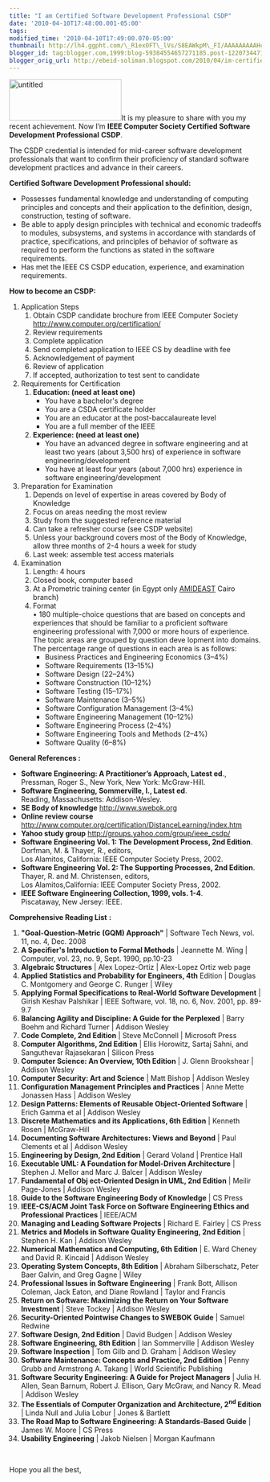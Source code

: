 ```yaml
--- 
title: "I am Certified Software Development Professional CSDP" 
date: '2010-04-10T17:48:00.001-05:00' 
tags: 
modified_time: '2010-04-10T17:49:00.070-05:00' 
thumbnail: http://lh4.ggpht.com/\_R1exOFT\_lVs/S8EAWkpM\_FI/AAAAAAAAAHc/kmQxTSKV3uw/s72-c/untitled\_thumb%5B1%5D.png?imgmax=800
blogger_id: tag:blogger.com,1999:blog-59384554657271185.post-1220734471215358176
blogger_orig_url: http://ebeid-soliman.blogspot.com/2010/04/im-certified-software-development.html
---
```


<img src="http://lh4.ggpht.com/_R1exOFT_lVs/S8EAWkpM_FI/AAAAAAAAAHc/kmQxTSKV3uw/untitled_thumb%5B1%5D.png?imgmax=800" title="untitled" width="224" height="82" alt="untitled" />It
is my pleasure to share with you my recent achievement. Now I’m **IEEE
Computer Society Certified Software Development Professional** **CSDP**.

The CSDP credential is intended for mid-career software development
professionals that want to confirm their proficiency of standard
software development practices and advance in their careers.

<span class="underline"></span>

**<span class="underline">Certified Software Development Professional
should</span>:**

-   Possesses fundamental knowledge and understanding of computing
    principles and concepts and their application to the definition,
    design, construction, testing of software.
-   Be able to apply design principles with technical and economic
    tradeoffs to modules, subsystems, and systems in accordance with
    standards of practice, specifications, and principles of behavior of
    software as required to perform the functions as stated in the
    software requirements.
-   Has met the IEEE CS CSDP education, experience, and examination
    requirements.

**<span class="underline">How to become an CSDP</span>:**

1.  Application Steps
    1.  Obtain CSDP candidate brochure from IEEE Computer Society
        <http://www.computer.org/certification/>
    2.  Review requirements
    3.  Complete application
    4.  Send completed application to IEEE CS by deadline with fee
    5.  Acknowledgement of payment
    6.  Review of application
    7.  If accepted, authorization to test sent to candidate
2.  Requirements for Certification
    1.  **Education: (need at least one)**
        -   You have a bachelor's degree
        -   You are a CSDA certificate holder
        -   You are an educator at the post-baccalaureate level
        -   You are a full member of the IEEE
    2.  **Experience: (need at least one)**
        -   You have an advanced degree in software engineering and at
            least two years (about 3,500 hrs) of experience in software
            engineering/development
        -   You have at least four years (about 7,000 hrs) experience in
            software engineering/development
3.  Preparation for Examination
    1.  Depends on level of expertise in areas covered by Body of
        Knowledge
    2.  Focus on areas needing the most review
    3.  Study from the suggested reference material
    4.  Can take a refresher course (see CSDP website)
    5.  Unless your background covers most of the Body of Knowledge,
        allow three months of 2-4 hours a week for study
    6.  Last week: assemble test access materials
4.  Examination
    1.  Length: 4 hours
    2.  Closed book, computer based
    3.  At a Prometric training center (in Egypt only
        [AMIDEAST](http://www.amideast.org/offices/egypt/cairo/default.htm)
        Cairo branch)
    4.  Format  
        • 180 multiple-choice questions that are based on concepts and
        experiences that should be familiar to a proficient software
        engineering professional with 7,000 or more hours of experience.
        The topic areas are grouped by question deve lopment into
        domains. The percentage range of questions in each area is as
        follows:
        -   Business Practices and Engineering Economics (3–4%)
        -   Software Requirements (13–15%)
        -   Software Design (22–24%)
        -   Software Construction (10–12%)
        -   Software Testing (15–17%)
        -   Software Maintenance (3–5%)
        -   Software Configuration Management (3–4%)
        -   Software Engineering Management (10–12%)
        -   Software Engineering Process (2–4%)
        -   Software Engineering Tools and Methods (2–4%)
        -   Software Quality (6–8%)

**<span class="underline">General References</span> :**

-   **Software Engineering: A Practitioner’s Approach, Latest ed**.,  
    Pressman, Roger S., New York, New York: McGraw-Hill.
-   **Software Engineering, Sommerville, I., Latest ed**.  
    Reading, Massachusetts: Addison-Wesley.
-   **SE Body of knowledge** <http://www.swebok.org>
-   **Online review course**
    <http://www.computer.org/certification/DistanceLearning/index.htm> 
-   **Yahoo study group** <http://groups.yahoo.com/group/ieee_csdp/>
-   **Software Engineering Vol. 1: The Development Process, 2nd
    Edition**.  
    Dorfman, M. & Thayer, R., editors,  
    Los Alamitos, California: IEEE Computer Society Press, 2002.
-   **Software Engineering Vol. 2: The Supporting Processes, 2nd
    Edition**.  
    Thayer, R. and M. Christensen, editors,  
    Los Alamitos,California: IEEE Computer Society Press, 2002.
-   **IEEE Software Engineering Collection, 1999, vols. 1-4**.  
    Piscataway, New Jersey: IEEE.

<span class="underline">**Comprehensive Reading List** **:**</span>

1.  **"Goal-Question-Metric (GQM) Approach"** | Software Tech News, vol.
    11, no. 4, Dec. 2008
2.  **A Specifier's Introduction to Formal Methods** | Jeannette M. Wing
    | Computer, vol. 23, no. 9, Sept. 1990, pp.10-23
3.  **Algebraic Structures** | Alex Lopez-Ortiz | Alex-Lopez Ortiz web
    page
4.  **Applied Statistics and Probability for Engineers, 4th** Edition |
    Douglas C. Montgomery and George C. Runger | Wiley
5.  **Applying Formal Specifications to Real-World Software
    Development** | Girish Keshav Palshikar | IEEE Software, vol. 18,
    no. 6, Nov. 2001, pp. 89-9.7
6.  **Balancing Agility and Discipline: A Guide for the Perplexed** |
    Barry Boehm and Richard Turner | Addison Wesley
7.  **Code Complete, 2nd Edition** | Steve McConnell | Microsoft Press
8.  **Computer Algorithms, 2nd Edition** | Ellis Horowitz, Sartaj Sahni,
    and Sanguthevar Rajasekaran | Silicon Press
9.  **Computer Science: An Overview, 10th Edition** | J. Glenn
    Brookshear | Addison Wesley
10. **Computer Security: Art and Science** | Matt Bishop | Addison
    Wesley
11. **Configuration Management Principles and Practices** | Anne Mette
    Jonassen Hass | Addison Wesley
12. **Design Patterns: Elements of Reusable Object-Oriented Software** |
    Erich Gamma et al | Addison Wesley
13. **Discrete Mathematics and its Applications, 6th Edition** | Kenneth
    Rosen | McGraw-Hill
14. **Documenting Software Architectures: Views and Beyond** | Paul
    Clements et al | Addison Wesley
15. **Engineering by Design, 2nd Edition** | Gerard Voland | Prentice
    Hall
16. **Executable UML: A Foundation for Model-Driven Architecture** |
    Stephen J. Mellor and Marc J. Balcer | Addison Wesley
17. **Fundamental of Obj ect-Oriented Design in UML, 2nd Edition** |
    Meilir Page-Jones | Addison Wesley
18. **Guide to the Software Engineering Body of Knowledge** | CS Press 
19. **IEEE-CS/ACM Joint Task Force on Software Engineering Ethics and
    Professional Practices** | IEEE/ACM
20. **Managing and Leading Software Projects** | Richard E. Fairley | CS
    Press
21. **Metrics and Models in Software Quality Engineering, 2nd Edition**
    | Stephen H. Kan | Addison Wesley
22. **Numerical Mathematics and Computing, 6th Edition** | E. Ward
    Cheney and David R. Kincaid | Addison Wesley
23. **Operating System Concepts, 8th Edition** | Abraham Silberschatz,
    Peter Baer Galvin, and Greg Gagne | Wiley
24. **Professional Issues in Software Engineering** | Frank Bott,
    Allison Coleman, Jack Eaton, and Diane Rowland | Taylor and Francis
25. **Return on Software: Maximizing the Return on Your Software
    Investment** | Steve Tockey | Addison Wesley
26. **Security-Oriented Pointwise Changes to SWEBOK Guide** | Samuel
    Redwine
27. **Software Design, 2nd Edition** | David Budgen | Addison Wesley
28. **Software Engineering, 8th Edition** | Ian Sommerville | Addison
    Wesley
29. **Software Inspection** | Tom Gilb and D. Graham | Addison Wesley
30. **Software Maintenance: Concepts and Practice, 2nd Edition** | Penny
    Grubb and Armstrong A. Takang | World Scientific Publishing
31. **Software Security Engineering: A Guide for Project Managers** |
    Julia H. Allen, Sean Barnum, Robert J. Ellison, Gary McGraw, and
    Nancy R. Mead | Addison Wesley
32. **The Essentials of Computer Organization and Architecture,
    2<sup>nd</sup> Edition** | Linda Null and Julia Lobur | Jones &
    Bartlett
33. **The Road Map to Software Engineering: A Standards-Based Guide** |
    James W. Moore | CS Press
34. **Usability Engineering** | Jakob Nielsen | Morgan Kaufmann

 

Hope you all the best,
